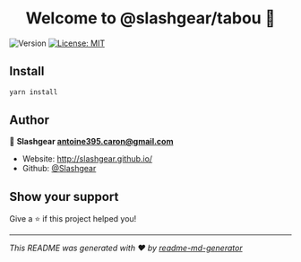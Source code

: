 <h1 align="center">Welcome to @slashgear/tabou 👋</h1>
<p>
  <img alt="Version" src="https://img.shields.io/badge/version-1.0.0-blue.svg?cacheSeconds=2592000" />
  <a href="#" target="_blank">
    <img alt="License: MIT" src="https://img.shields.io/badge/License-MIT-yellow.svg" />
  </a>
</p>

## Install

```sh
yarn install
```

## Author

👤 **Slashgear <antoine395.caron@gmail.com>**

* Website: http://slashgear.github.io/
* Github: [@Slashgear](https://github.com/Slashgear)

## Show your support

Give a ⭐️ if this project helped you!

***
_This README was generated with ❤️ by [readme-md-generator](https://github.com/kefranabg/readme-md-generator)_
